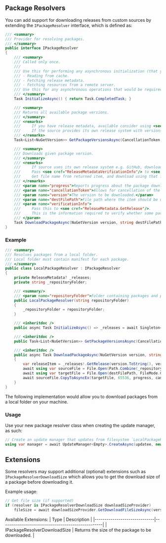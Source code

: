 ## Package Resolvers

You can add support for downloading releases from custom sources by extending the `IPackageResolver` interface, which is defined as:

```csharp
/// <summary>
/// Provider for resolving packages.
/// </summary>
public interface IPackageResolver
{
    /// <summary>
    /// Called only once.
    /// 
    /// Use this for performing any asynchronous initialization (that you cannot do in the constructor) such as
    /// - Reading from cache.
    /// - Fetching release metadata.
    /// - Fetching resources from a remote server.
    /// Use this for any asynchronous operations that would be required in your constructor.
    /// </summary>
    Task InitializeAsync() { return Task.CompletedTask; }

    /// <summary>
    /// Returns all available package versions.
    /// </summary>
    /// <remarks>
    ///     If you have release metadata, available consider using <see cref="NuGetExtensions.GetNuGetVersionsFromReleaseMetadata(ReleaseMetadata)"/>.
    ///     If the source provides its own release system with versions (e.g. GitHub API), use the versions returned from the API call.
    /// </remarks>
    Task<List<NuGetVersion>> GetPackageVersionsAsync(CancellationToken cancellationToken = default);

    /// <summary>
    /// Downloads given package version.
    /// </summary>
    /// <remarks>
    ///     If source uses its own release system e.g. GitHub, download the release metadata here first.
    ///     Pass <see cref="ReleaseMetadataVerificationInfo"/> to <see cref="ReleaseMetadata.GetRelease"/>.
    ///     Get file name from returned item, and download using that file name.
    /// </remarks>
    /// <param name="progress">Reports progress about the package download.</param>
    /// <param name="cancellationToken">Allows for cancellation of the operation.</param>
    /// <param name="version">The version to be downloaded.</param>
    /// <param name="destFilePath">File path where the item should be downloaded to.</param>
    /// <param name="verificationInfo">
    ///     Pass this to <see cref="ReleaseMetadata.GetRelease"/>.
    ///     This is the information required to verify whether some package types, e.g. Delta Packages can be applied.
    /// </param>
    Task DownloadPackageAsync(NuGetVersion version, string destFilePath, ReleaseMetadataVerificationInfo verificationInfo, IProgress<double>? progress = null, CancellationToken cancellationToken = default);
}
```

### Example

```csharp
/// <summary>
/// Resolves packages from a local folder.
/// Local folder must contain manifest for each package.
/// </summary>
public class LocalPackageResolver : IPackageResolver
{
    private ReleaseMetadata? _releases;
    private string _repositoryFolder;

    /// <summary/>
    /// <param name="repositoryFolder">Folder containing packages and package manifest.</param>
    public LocalPackageResolver(string repositoryFolder)
    {
        _repositoryFolder = repositoryFolder;
    }

    /// <inheritdoc />
    public async Task InitializeAsync() => _releases = await Singleton<ReleaseMetadata>.Instance.ReadFromDirectoryAsync(_repositoryFolder);

    /// <inheritdoc />
    public Task<List<NuGetVersion>> GetPackageVersionsAsync(CancellationToken cancellationToken = default) => Task.FromResult(_releases!.GetNuGetVersionsFromReleaseMetadata());

    /// <inheritdoc />
    public async Task DownloadPackageAsync(NuGetVersion version, string destFilePath, ReleaseMetadataVerificationInfo verificationInfo, IProgress<double>? progress = null, CancellationToken cancellationToken = default)
    {
        var releaseItem = _releases!.GetRelease(version.ToString(), verificationInfo);
        await using var sourceFile = File.Open(Path.Combine(_repositoryFolder, releaseItem!.FileName), FileMode.Open);
        await using var targetFile = File.Open(destFilePath, FileMode.Create);
        await sourceFile.CopyToAsyncEx(targetFile, 65536, progress, cancellationToken);
    }
}
```

The following implementation would allow you to download packages from a local folder on your machine.

### Usage

Use your new package resolver class when creating the update manager, as such:

```csharp
// Create an update manager that updates from filesystem `LocalPackageResolver` and stores packages as zips `ZipPackageExtractor`.
using var manager = await UpdateManager<Empty>.CreateAsync(updatee, new LocalPackageResolver("c:\\test\\release"), new ZipPackageExtractor());
```

## Extensions

Some resolvers may support additional (optional) extensions such as `IPackageResolverDownloadSize` which allows you to get the download size of a package before downloading it.  

Example usage:  
```csharp
// Get file size (if supported)
if (resolver is IPackageResolverDownloadSize downloadSizeProvider)
    fileSize = await downloadSizeProvider.GetDownloadFileSizeAsync(version, verificationInfo, token);
```

Available Extensions:
| Type                         | Description                                       |
|------------------------------|---------------------------------------------------|
| IPackageResolverDownloadSize | Returns the size of the package to be downloaded. |